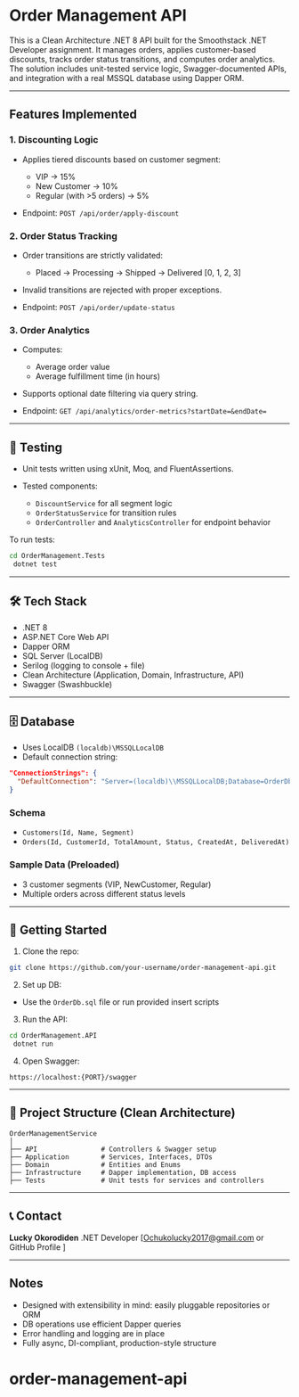 ﻿# Order Management API

This is a Clean Architecture .NET 8 API built for the Smoothstack .NET Developer assignment. It manages orders, applies customer-based discounts, tracks order status
transitions, and computes order analytics. The solution includes unit-tested service logic, Swagger-documented APIs, and integration with a real MSSQL database 
using Dapper ORM.

---

## Features Implemented

### 1. Discounting Logic

* Applies tiered discounts based on customer segment:

  * VIP → 15%
  * New Customer → 10%
  * Regular (with >5 orders) → 5%
* Endpoint: `POST /api/order/apply-discount`

### 2. Order Status Tracking

* Order transitions are strictly validated:

  * Placed → Processing → Shipped → Delivered [0, 1, 2, 3]
* Invalid transitions are rejected with proper exceptions.
* Endpoint: `POST /api/order/update-status`

### 3. Order Analytics

* Computes:

  * Average order value
  * Average fulfillment time (in hours)
* Supports optional date filtering via query string.
* Endpoint: `GET /api/analytics/order-metrics?startDate=&endDate=`

---

## 🧪 Testing

* Unit tests written using xUnit, Moq, and FluentAssertions.
* Tested components:

  * `DiscountService` for all segment logic
  * `OrderStatusService` for transition rules
  * `OrderController` and `AnalyticsController` for endpoint behavior

To run tests:

```bash
cd OrderManagement.Tests
 dotnet test
```

---

## 🛠️ Tech Stack

* .NET 8
* ASP.NET Core Web API
* Dapper ORM
* SQL Server (LocalDB)
* Serilog (logging to console + file)
* Clean Architecture (Application, Domain, Infrastructure, API)
* Swagger (Swashbuckle)

---

## 🗄️ Database

* Uses LocalDB `(localdb)\MSSQLLocalDB`
* Default connection string:

```json
"ConnectionStrings": {
  "DefaultConnection": "Server=(localdb)\\MSSQLLocalDB;Database=OrderDb;Trusted_Connection=True;"
}
```

### Schema

* `Customers(Id, Name, Segment)`
* `Orders(Id, CustomerId, TotalAmount, Status, CreatedAt, DeliveredAt)`

### Sample Data (Preloaded)

* 3 customer segments (VIP, NewCustomer, Regular)
* Multiple orders across different status levels

---

## 🔧 Getting Started

1. Clone the repo:

```bash
git clone https://github.com/your-username/order-management-api.git
```

2. Set up DB:

* Use the `OrderDb.sql` file or run provided insert scripts

3. Run the API:

```bash
cd OrderManagement.API
 dotnet run
```

4. Open Swagger:

```
https://localhost:{PORT}/swagger
```

---

## 📂 Project Structure (Clean Architecture)

```
OrderManagementService
│
├── API                # Controllers & Swagger setup
├── Application        # Services, Interfaces, DTOs
├── Domain             # Entities and Enums
├── Infrastructure     # Dapper implementation, DB access
├── Tests              # Unit tests for services and controllers
```

---

## 📞 Contact

**Lucky Okorodiden**
.NET Developer
\[Ochukolucky2017@gmail.com or GitHub Profile ]

---

## Notes

* Designed with extensibility in mind: easily pluggable repositories or ORM
* DB operations use efficient Dapper queries
* Error handling and logging are in place
* Fully async, DI-compliant, production-style structure
# order-management-api
